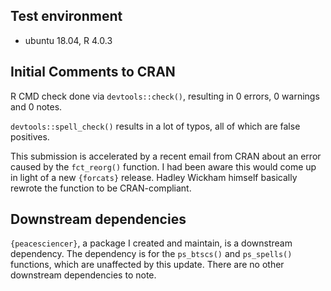 ## Test environment

- ubuntu 18.04, R 4.0.3

## Initial Comments to CRAN

R CMD check done via `devtools::check()`, resulting in 0 errors, 0 warnings and 0 notes.

`devtools::spell_check()` results in a lot of typos, all of which are false positives.

This submission is accelerated by a recent email from CRAN about an error caused by the `fct_reorg()` function. I had been aware this would come up in light of a new `{forcats}` release. Hadley Wickham himself basically rewrote the function to be CRAN-compliant.

## Downstream dependencies

`{peacesciencer}`, a package I created and maintain, is a downstream dependency. The dependency is for the `ps_btscs()` and `ps_spells()` functions, which are unaffected by this update. There are no other downstream dependencies to note.

